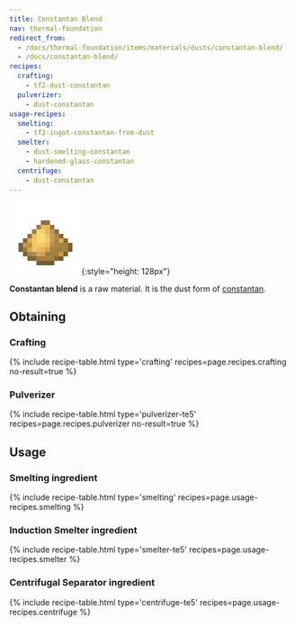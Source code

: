```yaml
---
title: Constantan Blend
nav: thermal-foundation
redirect_from:
  - /docs/thermal-foundation/items/materials/dusts/constantan-blend/
  - /docs/constantan-blend/
recipes:
  crafting:
    - tf2-dust-constantan
  pulverizer:
    - dust-constantan
usage-recipes:
  smelting:
    - tf2-ingot-constantan-from-dust
  smelter:
    - dust-smelting-constantan
    - hardened-glass-constantan
  centrifuge:
    - dust-constantan
---
```


![Constantan blend](/assets/images/thermal-foundation/dust-constantan.png){:style="height: 128px"}


**Constantan blend** is a raw material. It is the dust form of
[constantan](/docs/thermal-foundation/constantan-ingot/).


Obtaining
---------

### Crafting
{% include recipe-table.html type='crafting' recipes=page.recipes.crafting no-result=true %}

### Pulverizer
{% include recipe-table.html type='pulverizer-te5' recipes=page.recipes.pulverizer no-result=true %}


Usage
-----

### Smelting ingredient
{% include recipe-table.html type='smelting' recipes=page.usage-recipes.smelting %}

### Induction Smelter ingredient
{% include recipe-table.html type='smelter-te5' recipes=page.usage-recipes.smelter %}

### Centrifugal Separator ingredient
{% include recipe-table.html type='centrifuge-te5' recipes=page.usage-recipes.centrifuge %}
